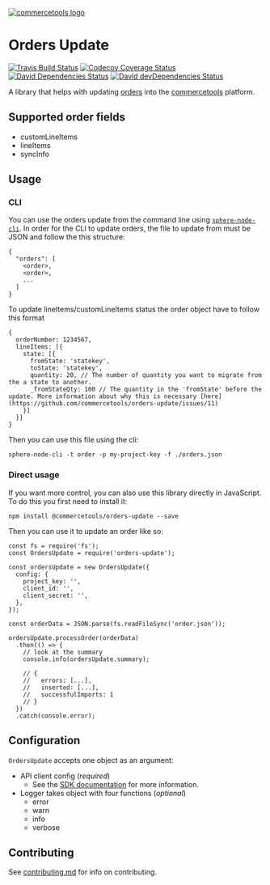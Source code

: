 [![commercetools logo][commercetools-icon]][commercetools]

# Orders Update
[![Travis Build Status][travis-icon]][travis]
[![Codecov Coverage Status][codecov-icon]][codecov]
[![David Dependencies Status][david-icon]][david]
[![David devDependencies Status][david-dev-icon]][david-dev]

A library that helps with updating [orders](https://dev.commercetools.com/http-api-projects-orders.html) into the [commercetools] platform.

## Supported order fields
- customLineItems
- lineItems
- syncInfo

## Usage

### CLI

You can use the orders update from the command line using [`sphere-node-cli`](https://github.com/sphereio/sphere-node-cli).
In order for the CLI to update orders, the file to update from must be JSON and follow the this structure:
```
{
  "orders": [
    <order>,
    <order>,
    ...
  ]
}
```

To update lineItems/customLineItems status the order object have to follow this format
```
{
  orderNumber: 1234567,
  lineItems: [{
    state: [{
      fromState: 'statekey',
      toState: 'statekey',
      quantity: 20, // The number of quantity you want to migrate from the a state to another.
      _fromStateQty: 100 // The quantity in the 'fromState' before the update. More information about why this is necessary [here](https://github.com/commercetools/orders-update/issues/11)
    }]
  }]
}

```
Then you can use this file using the cli:
```
sphere-node-cli -t order -p my-project-key -f ./orders.json
```

### Direct usage

If you want more control, you can also use this library directly in JavaScript. To do this you first need to install it:
```
npm install @commercetools/orders-update --save
```
Then you can use it to update an order like so:
```
const fs = require('fs');
const OrdersUpdate = require('orders-update');

const ordersUpdate = new OrdersUpdate({
  config: {
    project_key: '',
    client_id: '',
    client_secret: '',
  },
});

const orderData = JSON.parse(fs.readFileSync('order.json'));

ordersUpdate.processOrder(orderData)
  .then(() => {
    // look at the summary
    console.info(ordersUpdate.summary);

    // {
    //   errors: [...],
    //   inserted: [...],
    //   successfulImports: 1
    // }
  })
  .catch(console.error);
```

## Configuration
`OrdersUpdate` accepts one object as an argument:
- API client config (_required_)
  - See the [SDK documentation](http://sphereio.github.io/sphere-node-sdk/classes/SphereClient.html) for more information.
- Logger takes object with four functions (_optional_)
  - error
  - warn
  - info
  - verbose

## Contributing
See [contributing.md](contributing.md) for info on contributing.

[commercetools]: https://commercetools.com/
[commercetools-icon]: https://cdn.rawgit.com/commercetools/press-kit/master/PNG/72DPI/CT%20logo%20horizontal%20RGB%2072dpi.png
[travis]: https://travis-ci.org/commercetools/orders-update
[travis-icon]: https://img.shields.io/travis/commercetools/orders-update/master.svg?style=flat-square
[codecov]: https://codecov.io/gh/commercetools/orders-update
[codecov-icon]: https://img.shields.io/codecov/c/github/commercetools/orders-update.svg?style=flat-square
[david]: https://david-dm.org/commercetools/orders-update
[david-icon]: https://img.shields.io/david/commercetools/orders-update.svg?style=flat-square
[david-dev]: https://david-dm.org/commercetools/orders-update?type=dev
[david-dev-icon]: https://img.shields.io/david/dev/commercetools/orders-update.svg?style=flat-square
